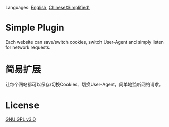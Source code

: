 Languages: [English](#simple-plugin), [Chinese(Simplified)](#简易扩展)

# Simple Plugin
Each website can save/switch cookies, switch User-Agent and simply listen for network requests.

# 简易扩展
让每个网站都可以保存/切换Cookies、切换User-Agent，简单地监听网络请求。

# License
[GNU GPL v3.0](https://www.gnu.org/licenses/gpl-3.0.html)